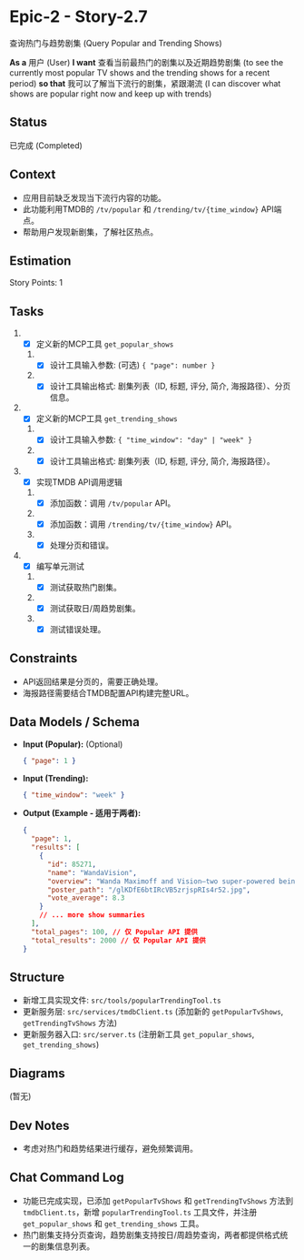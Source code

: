 # Epic-2 - Story-2.7

查询热门与趋势剧集 (Query Popular and Trending Shows)

**As a** 用户 (User)
**I want** 查看当前最热门的剧集以及近期趋势剧集 (to see the currently most popular TV shows and the trending shows for a recent period)
**so that** 我可以了解当下流行的剧集，紧跟潮流 (I can discover what shows are popular right now and keep up with trends)

## Status

已完成 (Completed)

## Context

- 应用目前缺乏发现当下流行内容的功能。
- 此功能利用TMDB的 `/tv/popular` 和 `/trending/tv/{time_window}` API端点。
- 帮助用户发现新剧集，了解社区热点。

## Estimation

Story Points: 1

## Tasks

1.  - [x] 定义新的MCP工具 `get_popular_shows`
    1.  - [x] 设计工具输入参数: (可选) `{ "page": number }`
    2.  - [x] 设计工具输出格式: 剧集列表（ID, 标题, 评分, 简介, 海报路径）、分页信息。
2.  - [x] 定义新的MCP工具 `get_trending_shows`
    1.  - [x] 设计工具输入参数: `{ "time_window": "day" | "week" }`
    2.  - [x] 设计工具输出格式: 剧集列表（ID, 标题, 评分, 简介, 海报路径）。
3.  - [x] 实现TMDB API调用逻辑
    1.  - [x] 添加函数：调用 `/tv/popular` API。
    2.  - [x] 添加函数：调用 `/trending/tv/{time_window}` API。
    3.  - [x] 处理分页和错误。
4.  - [x] 编写单元测试
    1.  - [x] 测试获取热门剧集。
    2.  - [x] 测试获取日/周趋势剧集。
    3.  - [x] 测试错误处理。

## Constraints

- API返回结果是分页的，需要正确处理。
- 海报路径需要结合TMDB配置API构建完整URL。

## Data Models / Schema

- **Input (Popular):** (Optional)
  ```json
  { "page": 1 }
  ```
- **Input (Trending):**
  ```json
  { "time_window": "week" }
  ```
- **Output (Example - 适用于两者):**
  ```json
  {
    "page": 1,
    "results": [
      {
        "id": 85271,
        "name": "WandaVision",
        "overview": "Wanda Maximoff and Vision—two super-powered beings living idealized suburban lives...",
        "poster_path": "/glKDfE6btIRcVB5zrjspRIs4r52.jpg",
        "vote_average": 8.3
      }
      // ... more show summaries
    ],
    "total_pages": 100, // 仅 Popular API 提供
    "total_results": 2000 // 仅 Popular API 提供
  }
  ```

## Structure

- 新增工具实现文件: `src/tools/popularTrendingTool.ts`
- 更新服务层: `src/services/tmdbClient.ts` (添加新的 `getPopularTvShows`, `getTrendingTvShows` 方法)
- 更新服务器入口: `src/server.ts` (注册新工具 `get_popular_shows`, `get_trending_shows`)

## Diagrams

(暂无)

## Dev Notes

- 考虑对热门和趋势结果进行缓存，避免频繁调用。

## Chat Command Log

- 功能已完成实现，已添加 `getPopularTvShows` 和 `getTrendingTvShows` 方法到 `tmdbClient.ts`，新增 `popularTrendingTool.ts` 工具文件，并注册 `get_popular_shows` 和 `get_trending_shows` 工具。
- 热门剧集支持分页查询，趋势剧集支持按日/周趋势查询，两者都提供格式统一的剧集信息列表。 
